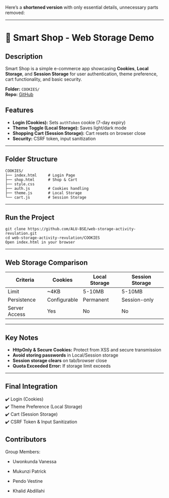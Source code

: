 Here’s a **shortened version** with only essential details, unnecessary parts removed:

---

# 🛒 Smart Shop - Web Storage Demo



##  Description
Smart Shop is a simple e-commerce app showcasing **Cookies**, **Local Storage**, and **Session Storage** for user authentication, theme preference, cart functionality, and basic security.

 **Folder:** `COOKIES/`  
 **Repo:** [GitHub](https://github.com/ALU-BSE/web-storage-activity-revulation.git)


##  Features
- **Login (Cookies):** Sets `authToken` cookie (7-day expiry)
- **Theme Toggle (Local Storage):** Saves light/dark mode
- **Shopping Cart (Session Storage):** Cart resets on browser close
- **Security:** CSRF token, input sanitization

---

##  Folder Structure
```
COOKIES/
├── index.html     # Login Page
├── shop.html      # Shop & Cart
├── style.css
├── auth.js        # Cookies handling
├── theme.js       # Local Storage
└── cart.js        # Session Storage
```

---

##  Run the Project
```
git clone https://github.com/ALU-BSE/web-storage-activity-revulation.git
cd web-storage-activity-revulation/COOKIES
Open index.html in your browser
```

---

##  Web Storage Comparison

| Criteria         | Cookies  | Local Storage | Session Storage |
|------------------|---------|--------------|-----------------|
| Limit            | ~4KB    | 5-10MB       | 5-10MB          |
| Persistence      | Configurable | Permanent | Session-only    |
| Server Access    | Yes     | No           | No              |

---

##  Key Notes
- **HttpOnly & Secure Cookies:** Protect from XSS and secure transmission
- **Avoid storing passwords** in Local/Session storage
- **Session storage clears** on tab/browser close
- **Quota Exceeded Error:** If storage limit exceeds

---

##  Final Integration
✔️ Login (Cookies)  
✔️ Theme Preference (Local Storage)  
✔️ Cart (Session Storage)  
✔️ CSRF Token & Input Sanitization

## Contributors

Group Members: 
- Uwonkunda Vanessa

- Mukunzi Patrick

- Pendo Vestine

- Khalid Abdillahi

